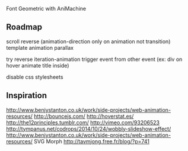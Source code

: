 Font Geometric with AniMachine

Roadmap
-------
scroll
reverse (animation-direction only on animation not transition)
template animation
parallax

try
reverse
iteration-animation
trigger event from other event (ex: div on hover animate title inside)

disable css stylesheets

Inspiration
-----------
http://www.benjystanton.co.uk/work/side-projects/web-animation-resources/
http://bouncejs.com/
http://hoverstat.es/
http://the12principles.tumblr.com/
http://vimeo.com/93206523
http://tympanus.net/codrops/2014/10/24/wobbly-slideshow-effect/
http://www.benjystanton.co.uk/work/side-projects/web-animation-resources/
SVG Morph http://tavmjong.free.fr/blog/?p=741